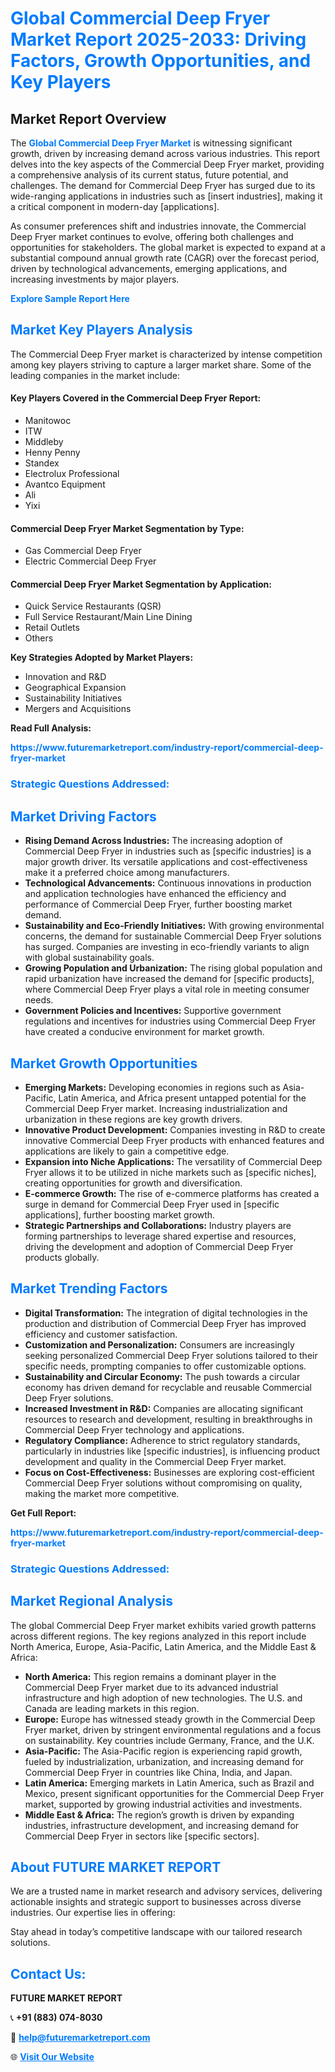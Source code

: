 <h1 style="color: #007BFF;">Global Commercial Deep Fryer Market Report 2025-2033: Driving Factors, Growth Opportunities, and Key Players</h1>

<section id="overview">
<h2>Market Report Overview</h2>
<p>The <a href="https://www.futuremarketreport.com/industry-report/commercial-deep-fryer-market" style="color: #007BFF; text-decoration: none;"><strong>Global Commercial Deep Fryer Market</strong></a> is witnessing significant growth, driven by increasing demand across various industries. This report delves into the key aspects of the Commercial Deep Fryer market, providing a comprehensive analysis of its current status, future potential, and challenges. The demand for Commercial Deep Fryer has surged due to its wide-ranging applications in industries such as [insert industries], making it a critical component in modern-day [applications].</p>
<p>As consumer preferences shift and industries innovate, the Commercial Deep Fryer market continues to evolve, offering both challenges and opportunities for stakeholders. The global market is expected to expand at a substantial compound annual growth rate (CAGR) over the forecast period, driven by technological advancements, emerging applications, and increasing investments by major players.</p>
</section>

<section id="overview">
<p><a href="https://www.futuremarketreport.com/request-sample/reportId=26201" style="color: #007BFF; text-decoration: none;"><strong>Explore Sample Report Here</strong></a></p>
</section>

<section id="key-players">
<h2 style="color: #007BFF;">Market Key Players Analysis</h2>
<p>The Commercial Deep Fryer market is characterized by intense competition among key players striving to capture a larger market share. Some of the leading companies in the market include:</p>
<h4>Key Players Covered in the Commercial Deep Fryer Report:</h4>
<ul><li>Manitowoc</li><li>ITW</li><li>Middleby</li><li>Henny Penny</li><li>Standex</li><li>Electrolux Professional</li><li>Avantco Equipment</li><li>Ali</li><li>Yixi</li></ul>
<h4>Commercial Deep Fryer Market Segmentation by Type:</h4>
<ul><li>Gas Commercial Deep Fryer</li><li>Electric Commercial Deep Fryer</li></ul>

<h4>Commercial Deep Fryer Market Segmentation by Application:</h4>
<ul><li>Quick Service Restaurants (QSR)</li><li>Full Service Restaurant/Main Line Dining</li><li>Retail Outlets</li><li>Others</li></ul>
<p><strong>Key Strategies Adopted by Market Players:</strong></p>
<ul>
<li>Innovation and R&D</li>
<li>Geographical Expansion</li>
<li>Sustainability Initiatives</li>
<li>Mergers and Acquisitions</li>
</ul>
</section>

<section>
<p><strong>Read Full Analysis: </strong></p><a href="https://www.futuremarketreport.com/industry-report/commercial-deep-fryer-market" style="color: #007BFF; text-decoration: none;"><strong>https://www.futuremarketreport.com/industry-report/commercial-deep-fryer-market</strong></a>
<h3 style="color: #007BFF;">Strategic Questions Addressed:</h3>
</section>

<section id="driving-factors">
<h2 style="color: #007BFF;">Market Driving Factors</h2>
<ul>
<li><strong>Rising Demand Across Industries:</strong> The increasing adoption of Commercial Deep Fryer in industries such as [specific industries] is a major growth driver. Its versatile applications and cost-effectiveness make it a preferred choice among manufacturers.</li>
<li><strong>Technological Advancements:</strong> Continuous innovations in production and application technologies have enhanced the efficiency and performance of Commercial Deep Fryer, further boosting market demand.</li>
<li><strong>Sustainability and Eco-Friendly Initiatives:</strong> With growing environmental concerns, the demand for sustainable Commercial Deep Fryer solutions has surged. Companies are investing in eco-friendly variants to align with global sustainability goals.</li>
<li><strong>Growing Population and Urbanization:</strong> The rising global population and rapid urbanization have increased the demand for [specific products], where Commercial Deep Fryer plays a vital role in meeting consumer needs.</li>
<li><strong>Government Policies and Incentives:</strong> Supportive government regulations and incentives for industries using Commercial Deep Fryer have created a conducive environment for market growth.</li>
</ul>
</section>

<section id="growth-opportunities">
<h2 style="color: #007BFF;">Market Growth Opportunities</h2>
<ul>
<li><strong>Emerging Markets:</strong> Developing economies in regions such as Asia-Pacific, Latin America, and Africa present untapped potential for the Commercial Deep Fryer market. Increasing industrialization and urbanization in these regions are key growth drivers.</li>
<li><strong>Innovative Product Development:</strong> Companies investing in R&D to create innovative Commercial Deep Fryer products with enhanced features and applications are likely to gain a competitive edge.</li>
<li><strong>Expansion into Niche Applications:</strong> The versatility of Commercial Deep Fryer allows it to be utilized in niche markets such as [specific niches], creating opportunities for growth and diversification.</li>
<li><strong>E-commerce Growth:</strong> The rise of e-commerce platforms has created a surge in demand for Commercial Deep Fryer used in [specific applications], further boosting market growth.</li>
<li><strong>Strategic Partnerships and Collaborations:</strong> Industry players are forming partnerships to leverage shared expertise and resources, driving the development and adoption of Commercial Deep Fryer products globally.</li>
</ul>
</section>

<section id="trending-factors">
<h2 style="color: #007BFF;">Market Trending Factors</h2>
<ul>
<li><strong>Digital Transformation:</strong> The integration of digital technologies in the production and distribution of Commercial Deep Fryer has improved efficiency and customer satisfaction.</li>
<li><strong>Customization and Personalization:</strong> Consumers are increasingly seeking personalized Commercial Deep Fryer solutions tailored to their specific needs, prompting companies to offer customizable options.</li>
<li><strong>Sustainability and Circular Economy:</strong> The push towards a circular economy has driven demand for recyclable and reusable Commercial Deep Fryer solutions.</li>
<li><strong>Increased Investment in R&D:</strong> Companies are allocating significant resources to research and development, resulting in breakthroughs in Commercial Deep Fryer technology and applications.</li>
<li><strong>Regulatory Compliance:</strong> Adherence to strict regulatory standards, particularly in industries like [specific industries], is influencing product development and quality in the Commercial Deep Fryer market.</li>
<li><strong>Focus on Cost-Effectiveness:</strong> Businesses are exploring cost-efficient Commercial Deep Fryer solutions without compromising on quality, making the market more competitive.</li>
</ul>
</section>

<section>
<p><strong>Get Full Report: </strong></p><a href="https://www.futuremarketreport.com/industry-report/commercial-deep-fryer-market" style="color: #007BFF; text-decoration: none;"><strong>https://www.futuremarketreport.com/industry-report/commercial-deep-fryer-market</strong></a>
<h3 style="color: #007BFF;">Strategic Questions Addressed:</h3>
</section>


<section id="regional-analysis">
<h2 style="color: #007BFF;">Market Regional Analysis</h2>
<p>The global Commercial Deep Fryer market exhibits varied growth patterns across different regions. The key regions analyzed in this report include North America, Europe, Asia-Pacific, Latin America, and the Middle East & Africa:</p>
<ul>
<li><strong>North America:</strong> This region remains a dominant player in the Commercial Deep Fryer market due to its advanced industrial infrastructure and high adoption of new technologies. The U.S. and Canada are leading markets in this region.</li>
<li><strong>Europe:</strong> Europe has witnessed steady growth in the Commercial Deep Fryer market, driven by stringent environmental regulations and a focus on sustainability. Key countries include Germany, France, and the U.K.</li>
<li><strong>Asia-Pacific:</strong> The Asia-Pacific region is experiencing rapid growth, fueled by industrialization, urbanization, and increasing demand for Commercial Deep Fryer in countries like China, India, and Japan.</li>
<li><strong>Latin America:</strong> Emerging markets in Latin America, such as Brazil and Mexico, present significant opportunities for the Commercial Deep Fryer market, supported by growing industrial activities and investments.</li>
<li><strong>Middle East & Africa:</strong> The region’s growth is driven by expanding industries, infrastructure development, and increasing demand for Commercial Deep Fryer in sectors like [specific sectors].</li>
</ul>
</section>

<footer>
<h2 style="color: #007BFF;">About FUTURE MARKET REPORT</h2>
<p>We are a trusted name in market research and advisory services, delivering actionable insights and strategic support to businesses across diverse industries. Our expertise lies in offering:</p>

<p>Stay ahead in today’s competitive landscape with our tailored research solutions.</p>

<h2 style="color: #007BFF;">Contact Us:</h2>
<p><strong>FUTURE MARKET REPORT</strong></p>
<p>📞 <strong>+91 (883) 074-8030</strong></p>
<p>📧 <strong><a href="mailto:help@futuremarketreport.com" style="color: #007BFF;">help@futuremarketreport.com</a></strong></p>
<p>🌐 <strong><a href="https://www.futuremarketreport.com/" style="color: #007BFF;">Visit Our Website</a></strong></p>
</footer>
